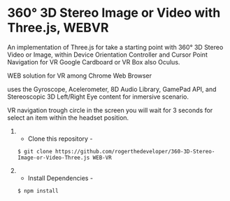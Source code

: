 # 360° 3D Stereo Image or Video with Three.js, WEBVR

An implementation of Three.js for take a starting point with 360° 3D Stereo Video or Image, within Device Orientation Controller and Cursor Point Navigation for VR Google Cardboard or VR Box also Oculus.

WEB solution for VR among Chrome Web Browser

uses the Gyroscope, Acelerometer, 8D Audio Library, GamePad API,
and Stereoscopic 3D Left/Right Eye content for inmersive scenario.

VR navigation trough circle in the screen
you will wait for 3 seconds for select an item within the headset position.

1.  - Clone this repository -
    ```
    $ git clone https://github.com/rogerthedeveloper/360-3D-Stereo-Image-or-Video-Three.js WEB-VR
    ```


2. - Install Dependencies -
    ```
    $ npm install
    ```